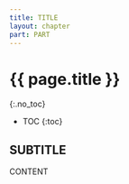 ```yaml
---
title: TITLE
layout: chapter
part: PART
---
```


# {{ page.title }}
{:.no_toc}

* TOC
{:toc}

## SUBTITLE

CONTENT